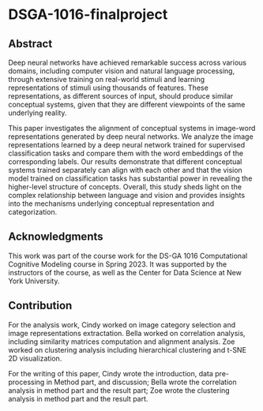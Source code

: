 # DSGA-1016-finalproject
## Abstract
Deep neural networks have achieved remarkable success across various domains, including computer vision and natural language processing, through extensive training on real-world stimuli and learning representations of stimuli using thousands of features. These representations, as different sources of input, should produce similar conceptual systems, given that they are different viewpoints of the same underlying reality. 

This paper investigates the alignment of conceptual systems in image-word representations generated by deep neural networks. We analyze the image representations learned by a deep neural network trained for supervised classification tasks and compare them with the word embeddings of the corresponding labels. Our results demonstrate that different conceptual systems trained separately can align with each other and that the vision model trained on classification tasks has substantial power in revealing the higher-level structure of concepts. Overall, this study sheds light on the complex relationship between language and vision and provides insights into the mechanisms underlying conceptual representation and categorization.

## Acknowledgments
This work was part of the course work for the DS-GA 1016 Computational Cognitive Modeling course in Spring 2023. It was supported by the instructors of the course, as well as the Center for Data Science at New York University.

## Contribution
For the analysis work, Cindy worked on image category selection and image representations extractation. Bella worked on correlation analysis, including similarity matrices computation and alignment analysis. Zoe worked on clustering analysis including hierarchical clustering and t-SNE 2D visualization. 

For the writing of this paper, Cindy wrote the introduction, data pre-processing in Method part, and discussion; Bella wrote the correlation analysis in method part and the result part; Zoe wrote the clustering analysis in method part and the result part.
